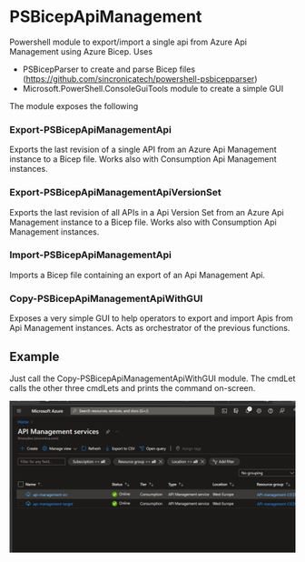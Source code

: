 # PSBicepApiManagement

Powershell module to export/import a single api from Azure Api Management using Azure Bicep. Uses 
- PSBicepParser to create and parse Bicep files (https://github.com/sincronicatech/powershell-psbicepparser)
- Microsoft.PowerShell.ConsoleGuiTools module to create a simple GUI

The module exposes the following 

### Export-PSBicepApiManagementApi

Exports the last revision of a single API from an Azure Api Management instance to a Bicep file. Works also with Consumption Api Management instances. 

### Export-PSBicepApiManagementApiVersionSet

Exports the last revision of all APIs in a Api Version Set from an Azure Api Management instance to a Bicep file. Works also with Consumption Api Management instances. 

### Import-PSBicepApiManagementApi

Imports a Bicep file containing an export of an Api Management Api.

### Copy-PSBicepApiManagementApiWithGUI

Exposes a very simple GUI to help operators to export and import Apis from Api Management instances. Acts as orchestrator of the previous functions.


## Example

Just call the Copy-PSBicepApiManagementApiWithGUI module. The cmdLet calls the other three cmdLets and prints the command on-screen.

![Example run](docs/images/copy-psbicepapimanagementapiwithgui.gif 'Example run')
